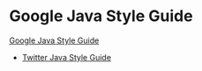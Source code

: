 # Google Java Style Guide

[Google Java Style Guide](https://google.github.io/styleguide/javaguide.html)

- [Twitter Java Style Guide](https://github.com/twitter/commons/blob/master/src/java/com/twitter/common/styleguide.md)